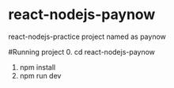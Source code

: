# react-nodejs-paynow
react-nodejs-practice project named as paynow

#Running project
  0. cd react-nodejs-paynow
  1. npm install
  2. npm run dev

